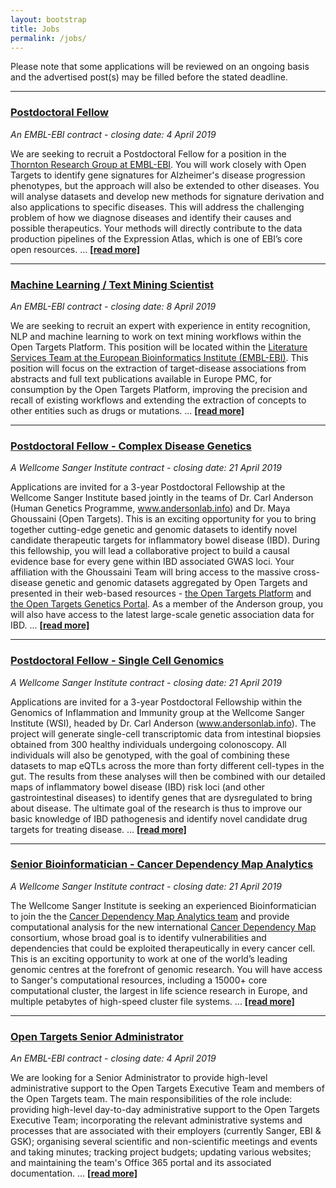 ```yaml
---
layout: bootstrap
title: Jobs
permalink: /jobs/
---
```

Please note that some applications will be reviewed on an ongoing basis and the advertised post(s) may be filled before the stated deadline. 

***

### [Postdoctoral Fellow](https://www.embl.de/jobs/searchjobs/index.php?ref=EBI01339)
*An EMBL-EBI contract - closing date: 4 April 2019*

We are seeking to recruit a Postdoctoral Fellow for a position in the [Thornton Research Group at EMBL-EBI](https://www.ebi.ac.uk/research/thornton). You will work closely with Open Targets to identify gene signatures for Alzheimer's disease progression phenotypes, but the approach will also be extended to other diseases. You will analyse datasets and develop new methods for signature derivation and also applications to specific diseases. This will address the challenging problem of how we diagnose diseases and identify their causes and possible therapeutics. Your methods will directly contribute to the data production pipelines of the Expression Atlas, which is one of EBI’s core open resources. ... __[[read more]](https://www.embl.de/jobs/searchjobs/index.php?ref=EBI01339)__

***

### [Machine Learning / Text Mining Scientist](https://www.embl.de/jobs/searchjobs/index.php?ref=EBI01372)
*An EMBL-EBI contract - closing date: 8 April 2019*

We are seeking to recruit an expert with experience in entity recognition, NLP and machine learning to work on text mining workflows within the Open Targets Platform. This position will be located within the [Literature Services Team at the European Bioinformatics Institute (EMBL-EBI)](https://www.ebi.ac.uk/about/people/johanna-mcentyre). This position will focus on the extraction of target-disease associations from abstracts and full text publications available in Europe PMC, for consumption by the Open Targets Platform, improving the precision and recall of existing workflows and extending the extraction of concepts to other entities such as drugs or mutations. ... __[[read more]](https://www.embl.de/jobs/searchjobs/index.php?ref=EBI01372)__

***

### [Postdoctoral Fellow - Complex Disease Genetics](https://jobs.sanger.ac.uk/wd/plsql/wd_portal.show_job?p_web_site_id=1764&p_web_page_id=377008)
*A Wellcome Sanger Institute contract - closing date: 21 April 2019*

Applications are invited for a 3-year Postdoctoral Fellowship at the Wellcome Sanger Institute based jointly in the teams of Dr. Carl Anderson (Human Genetics Programme, www.andersonlab.info) and Dr. Maya Ghoussaini (Open Targets). This is an exciting opportunity for you to bring together cutting-edge genetic and genomic datasets to identify novel candidate therapeutic targets for inflammatory bowel disease (IBD). During this fellowship, you will lead a collaborative project to build a causal evidence base for every gene within IBD associated GWAS loci. Your affiliation with the Ghoussaini Team will bring access to the massive cross-disease genetic and genomic datasets aggregated by Open Targets and presented in their web-based resources - [the Open Targets Platform](https://www.targetvalidation.org/) and [the Open Targets Genetics Portal](https://genetics.opentargets.org/). As a member of the Anderson group, you will also have access to the latest large-scale genetic association data for IBD. ... __[[read more]](https://jobs.sanger.ac.uk/wd/plsql/wd_portal.show_job?p_web_site_id=1764&p_web_page_id=377008)__

***

### [Postdoctoral Fellow - Single Cell Genomics](https://jobs.sanger.ac.uk/wd/plsql/wd_portal.show_job?p_web_site_id=1764&p_web_page_id=377005)
*A Wellcome Sanger Institute contract - closing date: 21 April 2019*

Applications are invited for a 3-year Postdoctoral Fellowship within the Genomics of Inflammation and Immunity group at the Wellcome Sanger Institute (WSI), headed by Dr. Carl Anderson (www.andersonlab.info). The project will generate single-cell transcriptomic data from intestinal biopsies obtained from 300 healthy individuals undergoing colonoscopy. All individuals will also be genotyped, with the goal of combining these datasets to map eQTLs across the more than forty different cell-types in the gut. The results from these analyses will then be combined with our detailed maps of inflammatory bowel disease (IBD) risk loci (and other gastrointestinal diseases) to identify genes that are dysregulated to bring about disease. The ultimate goal of the research is thus to improve our basic knowledge of IBD pathogenesis and identify novel candidate drug targets for treating disease. ... __[[read more]](https://jobs.sanger.ac.uk/wd/plsql/wd_portal.show_job?p_web_site_id=1764&p_web_page_id=377005)__

***

### [Senior Bioinformatician - Cancer Dependency Map Analytics](https://jobs.sanger.ac.uk/wd/plsql/wd_portal.show_job?p_web_site_id=1764&p_web_page_id=380819)
*A Wellcome Sanger Institute contract - closing date: 21 April 2019*

The Wellcome Sanger Institute is seeking an experienced Bioinformatician to join the the [Cancer Dependency Map Analytics team](https://www.sanger.ac.uk/science/groups/cancer-dependency-map-analytics) and provide computational analysis for the new international [Cancer Dependency Map](http://depmap.sanger.ac.uk/) consortium, whose broad goal is to identify vulnerabilities and dependencies that could be exploited therapeutically in every cancer cell. This is an exciting opportunity to work at one of the world’s leading genomic centres at the forefront of genomic research. You will have access to Sanger's computational resources, including a 15000+ core computational cluster, the largest in life science research in Europe, and multiple petabytes of high-speed cluster file systems. ... __[[read more]](https://jobs.sanger.ac.uk/wd/plsql/wd_portal.show_job?p_web_site_id=1764&p_web_page_id=380819)__

***

### [Open Targets Senior Administrator](https://www.embl.de/jobs/searchjobs/index.php?ref=EBI01395)
*An EMBL-EBI contract - closing date: 4 April 2019*

We are looking for a Senior Administrator to provide high-level administrative support to the Open Targets Executive Team and members of the Open Targets team. The main responsibilities of the role include: providing high-level day-to-day administrative support to the Open Targets Executive Team; incorporating the relevant administrative systems and processes that are associated with their employers (currently Sanger, EBI & GSK); organising several scientific and non-scientific meetings and events and taking minutes; tracking project budgets; updating various websites; and maintaining the team's Office 365 portal and its associated documentation. ... __[[read more]](https://www.embl.de/jobs/searchjobs/index.php?ref=EBI01395)__